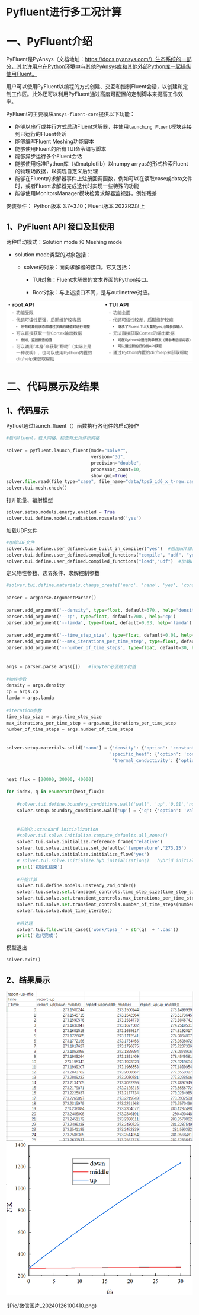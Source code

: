 # Pyfluent进行多工况计算







# 一、PyFluent介绍

PyFluent是PyAnsys（文档地址：https://docs.pyansys.com/）生态系统的一部分，其允许用户在Python环境中与其他PyAnsys库和其他外部Python库一起操纵使用Fluent。

用户可以使用PyFluent以编程的方式创建、交互和控制Fluent会话，以创建和定制工作区。此外还可以利用PyFluent通过高度可配置的定制脚本来提高工作效率。

PyFluent的主要模块`ansys-fluent-core`提供以下功能：

- 能够以串行或并行方式启动Fluent求解器，并使用`launching Fluent`模块连接到已运行的Fluent会话
- 能够编写Fluent Meshing功能脚本
- 能够使用Fluent的所有TUI命令编写脚本
- 能够异步运行多个Fluent会话
- 能够使用标准Python库（如matplotlib）以numpy arryas的形式检索Fluent的物理场数据，以实现自定义后处理
- 能够在Fluent的求解器事件上注册回调函数，例如可以在读取case或data文件时，或者Fluent求解器完成迭代时实现一些特殊的功能
- 能够使用MonitorsManager模块检索求解器监视器，例如残差

安装条件：
Python版本 3.7~3.10；Fluent版本 2022R2以上



## 1、PyFluent API 接口及其使用

两种启动模式：Solution mode 和 Meshing mode

- solution mode类型的对象包括：

  - solver的对象：面向求解器的接口。它又包括：

    - TUI对象：Fluent求解器的文本界面的Python接口。

    - Root对象：与上述接口不同，是与outlinetree对应。



![Alt Text](Pic/微信图片_20240126100456.png)

# 二、代码展示及结果

## 1、代码展示

Pyfluet通过launch_fluent（）函数执行各组件的启动操作

```python
#启动fluent，载入网格，检查有无负体积网格

solver = pyfluent.launch_fluent(mode="solver",
                                version="3d",
                                precision="double",
                                processor_count=10,
                                show_gui=True)
solver.file.read(file_type="case", file_name="data/tps5_id6_x_t-new.cas")
solver.tui.mesh.check()
```

打开能量、辐射模型

```python
solver.setup.models.energy.enabled = True
solver.tui.define.models.radiation.rosseland('yes')
```

加载UDF文件

```python
#加载UDF文件
solver.tui.define.user_defined.use_built_in_compiler("yes")  #启用udf编译器
solver.tui.define.user_defined.compiled_functions("compile", "udf", "yes", "y", "radiation.c")  #编译udf源文件radiation.c
solver.tui.define.user_defined.compiled_functions("load","udf")  #加载udf
```

定义物性参数、边界条件、求解控制参数

```python
#solver.tui.define.materials.change_create('nano', 'nano', 'yes', 'constant', '370.', 'yes', 'constant', '700.', 'yes', 'constant', '0.03' )

parser = argparse.ArgumentParser()

parser.add_argument('--density', type=float, default=370., help='density')
parser.add_argument('--cp', type=float, default=700., help='cp')
parser.add_argument('--lamda', type=float, default=0.03, help='lamda')

parser.add_argument('--time_step_size', type=float, default=0.01, help='time_step_size')
parser.add_argument('--max_iterations_per_time_step', type=float, default=30, help='max_iterations_per_time_step')
parser.add_argument('--number_of_time_steps', type=float, default=30, help='number_of_time_steps')


args = parser.parse_args([])   #jupyter必须赋个初值

#物性参数
density = args.density
cp = args.cp
lamda = args.lamda

#iteration参数
time_step_size = args.time_step_size
max_iterations_per_time_step = args.max_iterations_per_time_step
number_of_time_steps = args.number_of_time_steps


solver.setup.materials.solid['nano'] = {'density': {'option': 'constant', 'value': density},
                                       'specific_heat': {'option': 'constant', 'value': cp},
                                        'thermal_conductivity': {'option': 'constant', 'value': lamda}}


heat_flux = [20000, 30000, 40000]

for index, q in enumerate(heat_flux):

    #solver.tui.define.boundary_conditions.wall('wall', 'up','0.01','no', '0.','no','yes', 'no', '{0}','no','no', '1' )
    solver.setup.boundary_conditions.wall['up'] = {'q': {'option': 'value', 'value': q}}
    

    #初始化：standard initialization
    #solver.tui.solve.initialize.compute_defaults.all_zones()
    solver.tui.solve.initialize.reference_frame("relative")
    solver.tui.solve.initialize.set_defaults('temperature','273.15')
    solver.tui.solve.initialize.initialize_flow('yes')  
    # solver.tui.solve.initialize.hyb_initialization()   hybrid initialization
    print('初始化结束')

    #开始计算
    solver.tui.define.models.unsteady_2nd_order()
    solver.tui.solve.set.transient_controls.time_step_size(time_step_size)
    solver.tui.solve.set.transient_controls.max_iterations_per_time_step(max_iterations_per_time_step)
    solver.tui.solve.set.transient_controls.number_of_time_steps(number_of_time_steps)
    solver.tui.solve.dual_time_iterate()

    #后处理
    solver.tui.file.write_case(('work/tps5_' + str(q)  + '.cas'))
    print('迭代完成')
```

模型退出

```python
solver.exit()
```

## 2、结果展示

![Alt Text](Pic/微信图片_20240126100410.png)
![Alt Text](Pic/微信图片_20240126100414.png)

![Pic/微信图片_20240126100410.png)
